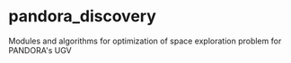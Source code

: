 # pandora_discovery
Modules and algorithms for optimization of space exploration problem for PANDORA's UGV
